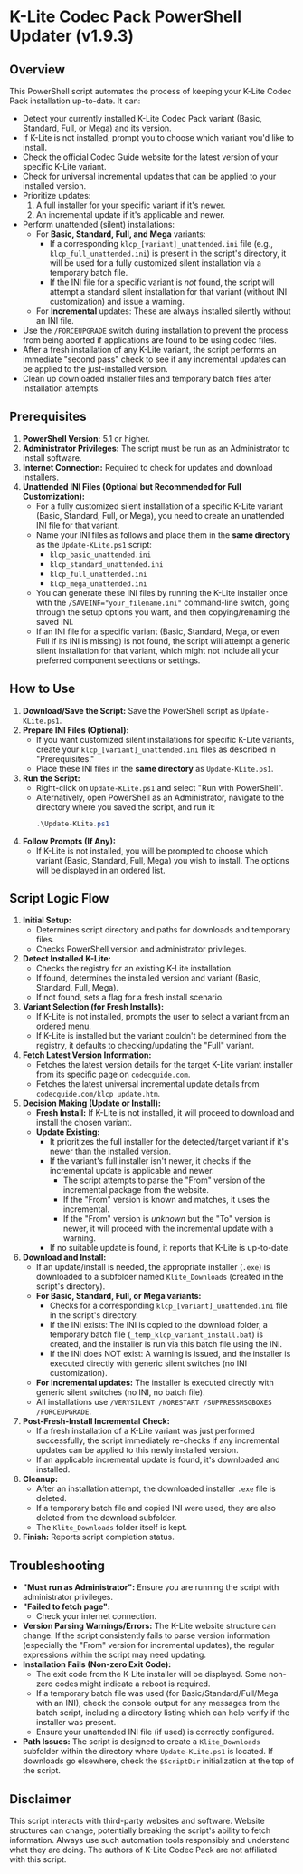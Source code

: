 # K-Lite Codec Pack PowerShell Updater (v1.9.3)

## Overview

This PowerShell script automates the process of keeping your K-Lite Codec Pack installation up-to-date. It can:

*   Detect your currently installed K-Lite Codec Pack variant (Basic, Standard, Full, or Mega) and its version.
*   If K-Lite is not installed, prompt you to choose which variant you'd like to install.
*   Check the official Codec Guide website for the latest version of your specific K-Lite variant.
*   Check for universal incremental updates that can be applied to your installed version.
*   Prioritize updates:
    1.  A full installer for your specific variant if it's newer.
    2.  An incremental update if it's applicable and newer.
*   Perform unattended (silent) installations:
    *   For **Basic, Standard, Full, and Mega** variants:
        *   If a corresponding `klcp_[variant]_unattended.ini` file (e.g., `klcp_full_unattended.ini`) is present in the script's directory, it will be used for a fully customized silent installation via a temporary batch file.
        *   If the INI file for a specific variant is *not* found, the script will attempt a standard silent installation for that variant (without INI customization) and issue a warning.
    *   For **Incremental** updates: These are always installed silently without an INI file.
*   Use the `/FORCEUPGRADE` switch during installation to prevent the process from being aborted if applications are found to be using codec files.
*   After a fresh installation of any K-Lite variant, the script performs an immediate "second pass" check to see if any incremental updates can be applied to the just-installed version.
*   Clean up downloaded installer files and temporary batch files after installation attempts.

## Prerequisites

1.  **PowerShell Version:** 5.1 or higher.
2.  **Administrator Privileges:** The script must be run as an Administrator to install software.
3.  **Internet Connection:** Required to check for updates and download installers.
4.  **Unattended INI Files (Optional but Recommended for Full Customization):**
    *   For a fully customized silent installation of a specific K-Lite variant (Basic, Standard, Full, or Mega), you need to create an unattended INI file for that variant.
    *   Name your INI files as follows and place them in the **same directory** as the `Update-KLite.ps1` script:
        *   `klcp_basic_unattended.ini`
        *   `klcp_standard_unattended.ini`
        *   `klcp_full_unattended.ini`
        *   `klcp_mega_unattended.ini`
    *   You can generate these INI files by running the K-Lite installer once with the `/SAVEINF="your_filename.ini"` command-line switch, going through the setup options you want, and then copying/renaming the saved INI.
    *   If an INI file for a specific variant (Basic, Standard, Mega, or even Full if its INI is missing) is not found, the script will attempt a generic silent installation for that variant, which might not include all your preferred component selections or settings.

## How to Use

1.  **Download/Save the Script:** Save the PowerShell script as `Update-KLite.ps1`.
2.  **Prepare INI Files (Optional):**
    *   If you want customized silent installations for specific K-Lite variants, create your `klcp_[variant]_unattended.ini` files as described in "Prerequisites."
    *   Place these INI files in the **same directory** as `Update-KLite.ps1`.
3.  **Run the Script:**
    *   Right-click on `Update-KLite.ps1` and select "Run with PowerShell".
    *   Alternatively, open PowerShell as an Administrator, navigate to the directory where you saved the script, and run it:
        ```powershell
        .\Update-KLite.ps1
        ```
4.  **Follow Prompts (If Any):**
    *   If K-Lite is not installed, you will be prompted to choose which variant (Basic, Standard, Full, Mega) you wish to install. The options will be displayed in an ordered list.

## Script Logic Flow

1.  **Initial Setup:**
    *   Determines script directory and paths for downloads and temporary files.
    *   Checks PowerShell version and administrator privileges.
2.  **Detect Installed K-Lite:**
    *   Checks the registry for an existing K-Lite installation.
    *   If found, determines the installed version and variant (Basic, Standard, Full, Mega).
    *   If not found, sets a flag for a fresh install scenario.
3.  **Variant Selection (for Fresh Installs):**
    *   If K-Lite is not installed, prompts the user to select a variant from an ordered menu.
    *   If K-Lite is installed but the variant couldn't be determined from the registry, it defaults to checking/updating the "Full" variant.
4.  **Fetch Latest Version Information:**
    *   Fetches the latest version details for the target K-Lite variant installer from its specific page on `codecguide.com`.
    *   Fetches the latest universal incremental update details from `codecguide.com/klcp_update.htm`.
5.  **Decision Making (Update or Install):**
    *   **Fresh Install:** If K-Lite is not installed, it will proceed to download and install the chosen variant.
    *   **Update Existing:**
        *   It prioritizes the full installer for the detected/target variant if it's newer than the installed version.
        *   If the variant's full installer isn't newer, it checks if the incremental update is applicable and newer.
            *   The script attempts to parse the "From" version of the incremental package from the website.
            *   If the "From" version is known and matches, it uses the incremental.
            *   If the "From" version is *unknown* but the "To" version is newer, it will proceed with the incremental update with a warning.
        *   If no suitable update is found, it reports that K-Lite is up-to-date.
6.  **Download and Install:**
    *   If an update/install is needed, the appropriate installer (`.exe`) is downloaded to a subfolder named `Klite_Downloads` (created in the script's directory).
    *   **For Basic, Standard, Full, or Mega variants:**
        *   Checks for a corresponding `klcp_[variant]_unattended.ini` file in the script's directory.
        *   If the INI exists: The INI is copied to the download folder, a temporary batch file (`_temp_klcp_variant_install.bat`) is created, and the installer is run via this batch file using the INI.
        *   If the INI does NOT exist: A warning is issued, and the installer is executed directly with generic silent switches (no INI customization).
    *   **For Incremental updates:** The installer is executed directly with generic silent switches (no INI, no batch file).
    *   All installations use `/VERYSILENT /NORESTART /SUPPRESSMSGBOXES /FORCEUPGRADE`.
7.  **Post-Fresh-Install Incremental Check:**
    *   If a fresh installation of a K-Lite variant was just performed successfully, the script immediately re-checks if any incremental updates can be applied to this newly installed version.
    *   If an applicable incremental update is found, it's downloaded and installed.
8.  **Cleanup:**
    *   After an installation attempt, the downloaded installer `.exe` file is deleted.
    *   If a temporary batch file and copied INI were used, they are also deleted from the download subfolder.
    *   The `Klite_Downloads` folder itself is kept.
9.  **Finish:** Reports script completion status.

## Troubleshooting

*   **"Must run as Administrator":** Ensure you are running the script with administrator privileges.
*   **"Failed to fetch page":**
    *   Check your internet connection.
*   **Version Parsing Warnings/Errors:** The K-Lite website structure can change. If the script consistently fails to parse version information (especially the "From" version for incremental updates), the regular expressions within the script may need updating.
*   **Installation Fails (Non-zero Exit Code):**
    *   The exit code from the K-Lite installer will be displayed. Some non-zero codes might indicate a reboot is required.
    *   If a temporary batch file was used (for Basic/Standard/Full/Mega with an INI), check the console output for any messages from the batch script, including a directory listing which can help verify if the installer was present.
    *   Ensure your unattended INI file (if used) is correctly configured.
*   **Path Issues:** The script is designed to create a `Klite_Downloads` subfolder within the directory where `Update-KLite.ps1` is located. If downloads go elsewhere, check the `$ScriptDir` initialization at the top of the script.

## Disclaimer

This script interacts with third-party websites and software. Website structures can change, potentially breaking the script's ability to fetch information. Always use such automation tools responsibly and understand what they are doing. The authors of K-Lite Codec Pack are not affiliated with this script.

